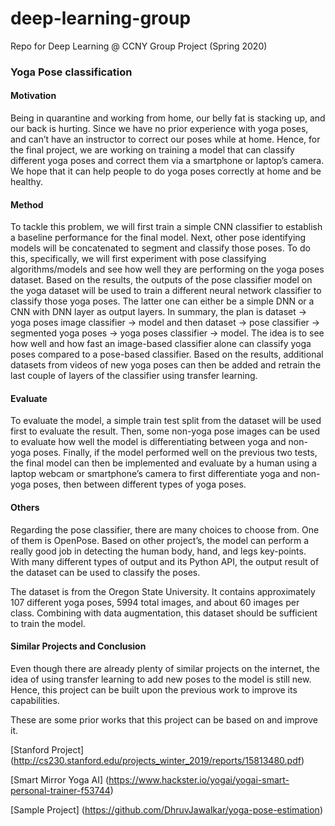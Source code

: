 # deep-learning-group
Repo for Deep Learning @ CCNY Group Project (Spring 2020)

<h3>Yoga Pose classification</h3>

<h4>Motivation</h4>

Being in quarantine and working from home, our belly fat is stacking up, and our back is hurting. Since we have no prior experience with yoga poses, and can’t have an instructor to correct our poses while at home. Hence, for the final project, we are working on training a model that can classify different yoga poses and correct them via a smartphone or laptop’s camera. We hope that it can help people to do yoga poses correctly at home and be healthy.

<h4>Method</h4>

To tackle this problem, we will first train a simple CNN classifier to establish a baseline performance for the final model. Next, other pose identifying models will be concatenated to segment and classify those poses. To do this, specifically, we will first experiment with pose classifying algorithms/models and see how well they are performing on the yoga poses dataset. Based on the results, the outputs of the pose classifier model on the yoga dataset will be used to train a different neural network classifier to classify those yoga poses. The latter one can either be a simple DNN or a CNN with DNN layer as output layers. In summary, the plan is dataset -> yoga poses image classifier -> model and then dataset -> pose classifier -> segmented yoga poses -> yoga poses classifier -> model. The idea is to see how well and how fast an image-based classifier alone can classify yoga poses compared to a pose-based classifier. Based on the results, additional datasets from videos of new yoga poses can then be added and retrain the last couple of layers of the classifier using transfer learning.

<h4>Evaluate</h4>

To evaluate the model, a simple train test split from the dataset will be used first to evaluate the result. Then, some non-yoga pose images can be used to evaluate how well the model is differentiating between yoga and non-yoga poses. Finally, if the model performed well on the previous two tests, the final model can then be implemented and evaluate by a human using a laptop webcam or smartphone’s camera to first differentiate yoga and non-yoga poses, then between different types of yoga poses.

<h4>Others</h4>
Regarding the pose classifier, there are many choices to choose from. One of them is OpenPose. Based on other project’s, the model can perform a really good job in detecting the human body, hand, and legs key-points. With many different types of output and its Python API, the output result of the dataset can be used to classify the poses.

The dataset is from the Oregon State University. It contains approximately 107 different yoga poses, 5994 total images, and about 60 images per class. Combining with data augmentation, this dataset should be sufficient to train the model.

<h4>Similar Projects and Conclusion</h4>
  Even though there are already plenty of similar projects on the internet, the idea of using transfer learning to add new poses to the model is still new. Hence, this project can be built upon the previous work to improve its capabilities. 
  
These are some prior works that this project can be based on and improve it.

[Stanford Project]
(http://cs230.stanford.edu/projects_winter_2019/reports/15813480.pdf)

[Smart Mirror Yoga AI]
(https://www.hackster.io/yogai/yogai-smart-personal-trainer-f53744)

[Sample Project]
(https://github.com/DhruvJawalkar/yoga-pose-estimation)



